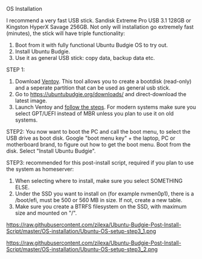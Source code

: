 OS Installation

I recommend a very fast USB stick. 
Sandisk Extreme Pro USB 3.1 128GB or Kingston HyperX Savage 256GB. 
Not only will installation go extremely fast (minutes), the stick will have triple functionality: 
1. Boot from it with fully functional Ubuntu Budgie OS to try out.
2. Install Ubuntu Budgie. 
3. Use it as general USB stick: copy data, backup data etc.  

STEP 1:
1. Download [Ventoy](https://www.ventoy.net/en/download.html). This tool allows you to create a bootdisk (read-only) and a seperate partition that can be used as general usb stick.
2. Go to https://ubuntubudgie.org/downloads/ and direct-download the latest image. 
3. Launch Ventoy and [follow the steps](https://www.ventoy.net/en/doc_start.html). For modern systems make sure you select GPT/UEFI instead of MBR unless you plan to use it on old systems. 

STEP2:
You now want to boot the PC and call the boot menu, to select the USB drive as boot disk.
Google "boot menu key" + the laptop, PC or motherboard brand, to figure out how to get the boot menu. 
Boot from the disk. 
Select "Install Ubuntu Budgie".

STEP3: recommended for this post-install script, required if you plan to use the system as homeserver:
1. When selecting where to install, make sure you select SOMETHING ELSE. 
2. Under the SSD you want to install on (for example nvmen0p1), there is a /boot/efi, must be 500 or 560 MB in size. If not, create a new table. 
3. Make sure you create a BTRFS filesystem on the SSD, with maximum size and mounted on "/". 

https://raw.githubusercontent.com/zilexa/Ubuntu-Budgie-Post-Install-Script/master/OS-installation/Ubuntu-OS-setup-step3_1.png

https://raw.githubusercontent.com/zilexa/Ubuntu-Budgie-Post-Install-Script/master/OS-installation/Ubuntu-OS-setup-step3_2.png
